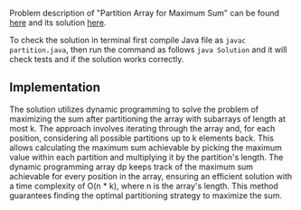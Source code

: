 Problem description of "Partition Array for Maximum Sum" can be found [here](https://leetcode.com/problems/partition-array-for-maximum-sum/) and its solution [here](https://github.com/aurimas13/Solutions-To-Problems/blob/main/LeetCode/Java%20Solutions/Partition%20Array%20for%20Maximum%20Sum/partition.java).

To check the solution in terminal first compile Java file as `javac partition.java`, then run the command as follows `java Solution` and it will check tests and if the solution works correctly.

## Implementation

The solution utilizes dynamic programming to solve the problem of maximizing the sum after partitioning the array with subarrays of length at most k. The approach involves iterating through the array and, for each position, considering all possible partitions up to k elements back. This allows calculating the maximum sum achievable by picking the maximum value within each partition and multiplying it by the partition's length. The dynamic programming array dp keeps track of the maximum sum achievable for every position in the array, ensuring an efficient solution with a time complexity of O(n * k), where n is the array's length. This method guarantees finding the optimal partitioning strategy to maximize the sum.
